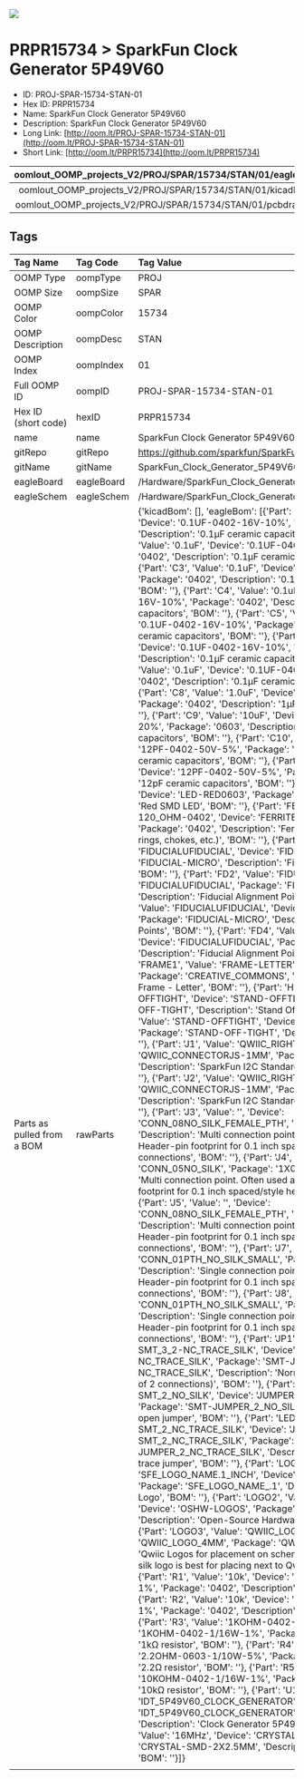 


  
![][im]
# PRPR15734 > SparkFun Clock Generator 5P49V60

- ID: PROJ-SPAR-15734-STAN-01
- Hex ID: PRPR15734
- Name: SparkFun Clock Generator 5P49V60
- Description: SparkFun Clock Generator 5P49V60
- Long Link: [http://oom.lt/PROJ-SPAR-15734-STAN-01](http://oom.lt/PROJ-SPAR-15734-STAN-01)
- Short Link: [http://oom.lt/PRPR15734](http://oom.lt/PRPR15734)
  

|oomlout_OOMP_projects_V2/PROJ/SPAR/15734/STAN/01/eagleImage.png|oomlout_OOMP_projects_V2/PROJ/SPAR/15734/STAN/01/eagleSchemImage.png|oomlout_OOMP_projects_V2/PROJ/SPAR/15734/STAN/01/kicadPcb3dFront.png|oomlout_OOMP_projects_V2/PROJ/SPAR/15734/STAN/01/kicadPcb3dBack.png|
| :---: | :---: | :---: | :---: |
|oomlout_OOMP_projects_V2/PROJ/SPAR/15734/STAN/01/kicadPcb3d.png|oomlout_OOMP_projects_V2/PROJ/SPAR/15734/STAN/01/bomBack.png|oomlout_OOMP_projects_V2/PROJ/SPAR/15734/STAN/01/bomFront.png|oomlout_OOMP_projects_V2/PROJ/SPAR/15734/STAN/01/pcbdraw.svg|
|oomlout_OOMP_projects_V2/PROJ/SPAR/15734/STAN/01/pcbdrawBack.svg||||

## Tags
  

|Tag Name|Tag Code|Tag Value|
| :--- | :--- | :--- |
|OOMP Type|oompType|PROJ|
|OOMP Size|oompSize|SPAR|
|OOMP Color|oompColor|15734|
|OOMP Description|oompDesc|STAN|
|OOMP Index|oompIndex|01|
|Full OOMP ID|oompID|PROJ-SPAR-15734-STAN-01|
|Hex ID (short code)|hexID|PRPR15734|
|name|name|SparkFun Clock Generator 5P49V60|
|gitRepo|gitRepo|https://github.com/sparkfun/SparkFun_Clock_Generator_5P49V60|
|gitName|gitName|SparkFun_Clock_Generator_5P49V60|
|eagleBoard|eagleBoard|/Hardware/SparkFun_Clock_Generator_5PV49V60.brd|
|eagleSchem|eagleSchem|/Hardware/SparkFun_Clock_Generator_5PV49V60.sch|
|Parts as pulled from a BOM|rawParts|{'kicadBom': [], 'eagleBom': [{'Part': 'C1', 'Value': '0.1uF', 'Device': '0.1UF-0402-16V-10%', 'Package': '0402', 'Description': '0.1µF ceramic capacitors', 'BOM': ''}, {'Part': 'C2', 'Value': '0.1uF', 'Device': '0.1UF-0402-16V-10%', 'Package': '0402', 'Description': '0.1µF ceramic capacitors', 'BOM': ''}, {'Part': 'C3', 'Value': '0.1uF', 'Device': '0.1UF-0402-16V-10%', 'Package': '0402', 'Description': '0.1µF ceramic capacitors', 'BOM': ''}, {'Part': 'C4', 'Value': '0.1uF', 'Device': '0.1UF-0402-16V-10%', 'Package': '0402', 'Description': '0.1µF ceramic capacitors', 'BOM': ''}, {'Part': 'C5', 'Value': '0.1uF', 'Device': '0.1UF-0402-16V-10%', 'Package': '0402', 'Description': '0.1µF ceramic capacitors', 'BOM': ''}, {'Part': 'C6', 'Value': '0.1uF', 'Device': '0.1UF-0402-16V-10%', 'Package': '0402', 'Description': '0.1µF ceramic capacitors', 'BOM': ''}, {'Part': 'C7', 'Value': '0.1uF', 'Device': '0.1UF-0402-16V-10%', 'Package': '0402', 'Description': '0.1µF ceramic capacitors', 'BOM': ''}, {'Part': 'C8', 'Value': '1.0uF', 'Device': '1.0UF-0402-16V-10%', 'Package': '0402', 'Description': '1µF ceramic capacitors', 'BOM': ''}, {'Part': 'C9', 'Value': '10uF', 'Device': '10UF-0603-6.3V-20%', 'Package': '0603', 'Description': '10.0µF ceramic capacitors', 'BOM': ''}, {'Part': 'C10', 'Value': '12pF', 'Device': '12PF-0402-50V-5%', 'Package': '0402', 'Description': '12pF ceramic capacitors', 'BOM': ''}, {'Part': 'C12', 'Value': '12pF', 'Device': '12PF-0402-50V-5%', 'Package': '0402', 'Description': '12pF ceramic capacitors', 'BOM': ''}, {'Part': 'D1', 'Value': 'RED', 'Device': 'LED-RED0603', 'Package': 'LED-0603', 'Description': 'Red SMD LED', 'BOM': ''}, {'Part': 'FB1', 'Value': 'FERRITE_BEAD-120_OHM-0402', 'Device': 'FERRITE_BEAD-120_OHM-0402', 'Package': '0402', 'Description': 'Ferrite Bead (blocks, cores, rings, chokes, etc.)', 'BOM': ''}, {'Part': 'FD1', 'Value': 'FIDUCIALUFIDUCIAL', 'Device': 'FIDUCIALUFIDUCIAL', 'Package': 'FIDUCIAL-MICRO', 'Description': 'Fiducial Alignment Points', 'BOM': ''}, {'Part': 'FD2', 'Value': 'FIDUCIALUFIDUCIAL', 'Device': 'FIDUCIALUFIDUCIAL', 'Package': 'FIDUCIAL-MICRO', 'Description': 'Fiducial Alignment Points', 'BOM': ''}, {'Part': 'FD3', 'Value': 'FIDUCIALUFIDUCIAL', 'Device': 'FIDUCIALUFIDUCIAL', 'Package': 'FIDUCIAL-MICRO', 'Description': 'Fiducial Alignment Points', 'BOM': ''}, {'Part': 'FD4', 'Value': 'FIDUCIALUFIDUCIAL', 'Device': 'FIDUCIALUFIDUCIAL', 'Package': 'FIDUCIAL-MICRO', 'Description': 'Fiducial Alignment Points', 'BOM': ''}, {'Part': 'FRAME1', 'Value': 'FRAME-LETTER', 'Device': 'FRAME-LETTER', 'Package': 'CREATIVE_COMMONS', 'Description': 'Schematic Frame - Letter', 'BOM': ''}, {'Part': 'H1', 'Value': 'STAND-OFFTIGHT', 'Device': 'STAND-OFFTIGHT', 'Package': 'STAND-OFF-TIGHT', 'Description': 'Stand Off', 'BOM': ''}, {'Part': 'H2', 'Value': 'STAND-OFFTIGHT', 'Device': 'STAND-OFFTIGHT', 'Package': 'STAND-OFF-TIGHT', 'Description': 'Stand Off', 'BOM': ''}, {'Part': 'J1', 'Value': 'QWIIC_RIGHT_ANGLE', 'Device': 'QWIIC_CONNECTORJS-1MM', 'Package': 'JST04_1MM_RA', 'Description': 'SparkFun I2C Standard Qwiic Connector', 'BOM': ''}, {'Part': 'J2', 'Value': 'QWIIC_RIGHT_ANGLE', 'Device': 'QWIIC_CONNECTORJS-1MM', 'Package': 'JST04_1MM_RA', 'Description': 'SparkFun I2C Standard Qwiic Connector', 'BOM': ''}, {'Part': 'J3', 'Value': '', 'Device': 'CONN_08NO_SILK_FEMALE_PTH', 'Package': '1X08_NO_SILK', 'Description': 'Multi connection point. Often used as Generic Header-pin footprint for 0.1 inch spaced/style header connections', 'BOM': ''}, {'Part': 'J4', 'Value': '', 'Device': 'CONN_05NO_SILK', 'Package': '1X05_NO_SILK', 'Description': 'Multi connection point. Often used as Generic Header-pin footprint for 0.1 inch spaced/style header connections', 'BOM': ''}, {'Part': 'J5', 'Value': '', 'Device': 'CONN_08NO_SILK_FEMALE_PTH', 'Package': '1X08_NO_SILK', 'Description': 'Multi connection point. Often used as Generic Header-pin footprint for 0.1 inch spaced/style header connections', 'BOM': ''}, {'Part': 'J7', 'Value': '', 'Device': 'CONN_01PTH_NO_SILK_SMALL', 'Package': '1X01_SMALL', 'Description': 'Single connection point. Often used as Generic Header-pin footprint for 0.1 inch spaced/style header connections', 'BOM': ''}, {'Part': 'J8', 'Value': '', 'Device': 'CONN_01PTH_NO_SILK_SMALL', 'Package': '1X01_SMALL', 'Description': 'Single connection point. Often used as Generic Header-pin footprint for 0.1 inch spaced/style header connections', 'BOM': ''}, {'Part': 'JP1', 'Value': 'JUMPER-SMT_3_2-NC_TRACE_SILK', 'Device': 'JUMPER-SMT_3_2-NC_TRACE_SILK', 'Package': 'SMT-JUMPER_3_2-NC_TRACE_SILK', 'Description': 'Normally closed trace jumper (2 of 2 connections)', 'BOM': ''}, {'Part': 'JP2', 'Value': 'JUMPER-SMT_2_NO_SILK', 'Device': 'JUMPER-SMT_2_NO_SILK', 'Package': 'SMT-JUMPER_2_NO_SILK', 'Description': 'Normally open jumper', 'BOM': ''}, {'Part': 'LED', 'Value': 'JUMPER-SMT_2_NC_TRACE_SILK', 'Device': 'JUMPER-SMT_2_NC_TRACE_SILK', 'Package': 'SMT-JUMPER_2_NC_TRACE_SILK', 'Description': 'Normally closed trace jumper', 'BOM': ''}, {'Part': 'LOGO1', 'Value': 'SFE_LOGO_NAME.1_INCH', 'Device': 'SFE_LOGO_NAME.1_INCH', 'Package': 'SFE_LOGO_NAME_.1', 'Description': 'SparkFun Font Logo', 'BOM': ''}, {'Part': 'LOGO2', 'Value': 'OSHW-LOGOS', 'Device': 'OSHW-LOGOS', 'Package': 'OSHW-LOGO-S', 'Description': 'Open-Source Hardware (OSHW) Logo', 'BOM': ''}, {'Part': 'LOGO3', 'Value': 'QWIIC_LOGO_4MM', 'Device': 'QWIIC_LOGO_4MM', 'Package': 'QWIIC_4MM', 'Description': 'Qwiic Logos for placement on schematic and PCB. The 5.5mm silk logo is best for placing next to Qwiic connector.', 'BOM': ''}, {'Part': 'R1', 'Value': '10k', 'Device': '10KOHM-0402-1/16W-1%', 'Package': '0402', 'Description': '10kΩ resistor', 'BOM': ''}, {'Part': 'R2', 'Value': '10k', 'Device': '10KOHM-0402-1/16W-1%', 'Package': '0402', 'Description': '10kΩ resistor', 'BOM': ''}, {'Part': 'R3', 'Value': '1KOHM-0402-1/16W-1%', 'Device': '1KOHM-0402-1/16W-1%', 'Package': '0402', 'Description': '1kΩ resistor', 'BOM': ''}, {'Part': 'R4', 'Value': '2.2', 'Device': '2.2OHM-0603-1/10W-5%', 'Package': '0603', 'Description': '2.2Ω resistor', 'BOM': ''}, {'Part': 'R5', 'Value': '10k', 'Device': '10KOHM-0402-1/16W-1%', 'Package': '0402', 'Description': '10kΩ resistor', 'BOM': ''}, {'Part': 'U1', 'Value': 'IDT_5P49V60_CLOCK_GENERATOR', 'Device': 'IDT_5P49V60_CLOCK_GENERATOR', 'Package': 'VFQFPN-24', 'Description': 'Clock Generator 5P49V60', 'BOM': ''}, {'Part': 'Y1', 'Value': '16MHz', 'Device': 'CRYSTAL-16MHZ_SMALL', 'Package': 'CRYSTAL-SMD-2X2.5MM', 'Description': '16 MHz Crystal', 'BOM': ''}]}|
||||



[im]: PROJ/SPAR/15734/STAN/01/kicadPcb3d_450.png
